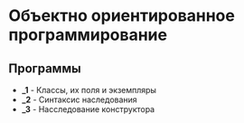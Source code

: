 # Объектно ориентированное программирование
## Программы
   * **_1** - Классы, их поля и экземпляры
   * **_2** - Синтаксис наследования
   * **_3** - Насследование конструктора

      
